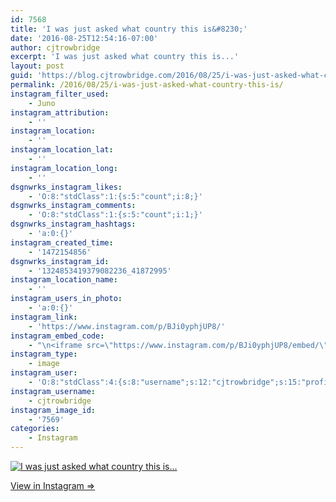 ```yaml
---
id: 7568
title: 'I was just asked what country this is&#8230;'
date: '2016-08-25T12:54:16-07:00'
author: cjtrowbridge
excerpt: 'I was just asked what country this is...'
layout: post
guid: 'https://blog.cjtrowbridge.com/2016/08/25/i-was-just-asked-what-country-this-is/'
permalink: /2016/08/25/i-was-just-asked-what-country-this-is/
instagram_filter_used:
    - Juno
instagram_attribution:
    - ''
instagram_location:
    - ''
instagram_location_lat:
    - ''
instagram_location_long:
    - ''
dsgnwrks_instagram_likes:
    - 'O:8:"stdClass":1:{s:5:"count";i:8;}'
dsgnwrks_instagram_comments:
    - 'O:8:"stdClass":1:{s:5:"count";i:1;}'
dsgnwrks_instagram_hashtags:
    - 'a:0:{}'
instagram_created_time:
    - '1472154856'
dsgnwrks_instagram_id:
    - '1324853419379082236_41872995'
instagram_location_name:
    - ''
instagram_users_in_photo:
    - 'a:0:{}'
instagram_link:
    - 'https://www.instagram.com/p/BJi0yphjUP8/'
instagram_embed_code:
    - "\n<iframe src=\"https://www.instagram.com/p/BJi0yphjUP8/embed/\" width=\"612\" height=\"710\" frameborder=\"0\" scrolling=\"no\" allowtransparency=\"true\" class=\"insta-image-embed\"></iframe>\n"
instagram_type:
    - image
instagram_user:
    - 'O:8:"stdClass":4:{s:8:"username";s:12:"cjtrowbridge";s:15:"profile_picture";s:96:"https://scontent.cdninstagram.com/t51.2885-19/s150x150/13724650_1188772791164794_142557231_a.jpg";s:2:"id";s:8:"41872995";s:9:"full_name";s:13:"CJ Trowbridge";}'
instagram_username:
    - cjtrowbridge
instagram_image_id:
    - '7569'
categories:
    - Instagram
---
```


[![I was just asked what country this is...](https://blog.cjtrowbridge.com/wp-content/uploads/2016/08/1472154856-1-1.jpg)](https://www.instagram.com/p/BJi0yphjUP8/)

[View in Instagram ⇒](https://www.instagram.com/p/BJi0yphjUP8/)